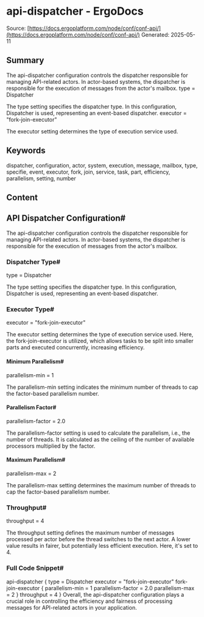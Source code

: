 # api-dispatcher - ErgoDocs
Source: [https://docs.ergoplatform.com/node/conf/conf-api/](https://docs.ergoplatform.com/node/conf/conf-api/)
Generated: 2025-05-11

## Summary
The api-dispatcher configuration controls the dispatcher responsible for managing API-related actors. In actor-based systems, the dispatcher is responsible for the execution of messages from the actor's mailbox. type = Dispatcher

The type setting specifies the dispatcher type. In this configuration, Dispatcher is used, representing an event-based dispatcher. executor = "fork-join-executor"

The executor setting determines the type of execution service used.

## Keywords
dispatcher, configuration, actor, system, execution, message, mailbox, type, specifie, event, executor, fork, join, service, task, part, efficiency, parallelism, setting, number

## Content
## API Dispatcher Configuration#
The api-dispatcher configuration controls the dispatcher responsible for managing API-related actors. In actor-based systems, the dispatcher is responsible for the execution of messages from the actor's mailbox.

### Dispatcher Type#
type = Dispatcher

The type setting specifies the dispatcher type. In this configuration, Dispatcher is used, representing an event-based dispatcher.

### Executor Type#
executor = "fork-join-executor"

The executor setting determines the type of execution service used. Here, the fork-join-executor is utilized, which allows tasks to be split into smaller parts and executed concurrently, increasing efficiency.

#### Minimum Parallelism#
parallelism-min = 1

The parallelism-min setting indicates the minimum number of threads to cap the factor-based parallelism number.

#### Parallelism Factor#
parallelism-factor = 2.0

The parallelism-factor setting is used to calculate the parallelism, i.e., the number of threads. It is calculated as the ceiling of the number of available processors multiplied by the factor.

#### Maximum Parallelism#
parallelism-max = 2

The parallelism-max setting determines the maximum number of threads to cap the factor-based parallelism number.

### Throughput#
throughput = 4

The throughput setting defines the maximum number of messages processed per actor before the thread switches to the next actor. A lower value results in fairer, but potentially less efficient execution. Here, it's set to 4.

### Full Code Snippet#
api-dispatcher {
  type = Dispatcher
  executor = "fork-join-executor"
  fork-join-executor {
    parallelism-min = 1
    parallelism-factor = 2.0
    parallelism-max = 2
  }
  throughput = 4
}
Overall, the api-dispatcher configuration plays a crucial role in controlling the efficiency and fairness of processing messages for API-related actors in your application.
